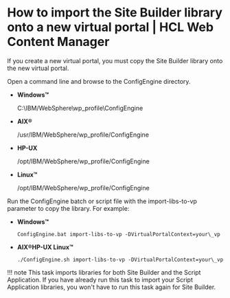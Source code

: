 # How to import the Site Builder library onto a new virtual portal \| HCL Web Content Manager

If you create a new virtual portal, you must copy the Site Builder library onto the new virtual portal.

Open a command line and browse to the ConfigEngine directory.

-   **Windows™**

    C:\\IBM/WebSphere\\wp\_profile\\ConfigEngine

-   **AIX®**

    /usr/IBM/WebSphere/wp\_profile/ConfigEngine

-   **HP-UX**

    /opt/IBM/WebSphere/wp\_profile/ConfigEngine

-   **Linux™**

    /opt/IBM/WebSphere/wp\_profile/ConfigEngine


Run the ConfigEngine batch or script file with the import-libs-to-vp parameter to copy the library. For example:

-   **Windows™**

    `ConfigEngine.bat import-libs-to-vp -DVirtualPortalContext=your\_vp`

-   **AIX®HP-UX Linux™**

    `./ConfigEngine.sh import-libs-to-vp -DVirtualPortalContext=your\_vp`


!!! note
    This task imports libraries for both Site Builder and the Script Application. If you have already run this task to import your Script Application libraries, you won't have to run this task again for Site Builder.


